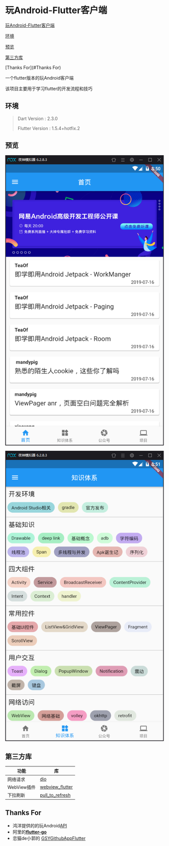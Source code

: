# 玩Android-Flutter客户端

[玩Android-Flutter客户端](#玩Android-Flutter客户端)

[环境](#环境)

[预览](#预览)

[第三方库](#第三方库)

[Thanks For](#Thanks For)

一个flutter版本的玩Android客户端

该项目主要用于学习flutter的开发流程和技巧



## 环境

>Dart Version : 2.3.0
>
>Flutter Version : 1.5.4+hotfix.2



## 预览

![](https://raw.githubusercontent.com/liangfeng093/WanAndroidFlutter/master/src/home_page.png)



![](https://raw.githubusercontent.com/liangfeng093/WanAndroidFlutter/master/src/knowledge_page.png)

## 第三方库

| 功能        | 库                                                           |
| ----------- | ------------------------------------------------------------ |
| 网络请求    | [dio](https://pub.flutter-io.cn/packages/dio)                |
| WebView插件 | [webview_flutter](https://pub.flutter-io.cn/packages/webview_flutter) |
| 下拉刷新    | [pull_to_refresh](https://pub.flutter-io.cn/packages/pull_to_refresh) |



## Thanks For

- 鸿洋提供的的玩Android[API](https://www.wanandroid.com/blog/show/2)
- 阿里的[**flutter-go**](https://github.com/alibaba/flutter-go)
- 恋猫de小郭的 [GSYGithubAppFlutter](https://juejin.im/user/582aca2ba22b9d006b59ae68/posts)













